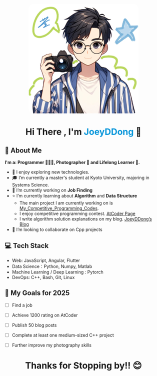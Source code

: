 <p align="center">
  <img 
    src="./assets/IMG_0325.JPG" 
    height="350px" 
    width ="350px" 
    alt=""
    style="border-radius: 15px;" 
  />
</p>
<h1 align="Center" style="border-bottom: none; margin-bottom: 0;">Hi There , I'm <span style="color:#0095d9">JoeyDDong</span> 👋</h1>

## 📁 About Me

**I'm a: Programmer 🧑🏻‍💻, Photographer 📸 and Lifelong Learner 📖.**

- 🤔 I enjoy exploring new technologies.
- 🎓 I’m currently a master's student at Kyoto University, majoring in Systems Science.
- 💼 I’m currently working on **Job Finding**
- ⭐️ I’m currently learning about **Algorithm** and **Data Structure**
  - The main project I am currently working on is [My_Competitive_Programming_Codes](https://github.com/weiweiweidong/My_Competitive_Programming_Codes).
  - I enjoy competitive programming contest. [AtCoder Page](https://atcoder.jp/users/JoeyDDong)
  - I write algorithm solution explanations on my blog. [JoeyDDong’s Blog](https://joeyddong.top/)
- 👯 I’m looking to collaborate on Cpp projects

## 💻 Tech Stack

- Web: JavaScript, Angular, Flutter
- Data Science：Python, Numpy, Matlab
- Machine Learning / Deep Learning : Pytorch
- DevOps: C++, Bash, Git, Linux

## 🎯 My Goals for 2025

- [ ] Find a job

- [ ] Achieve 1200 rating on AtCoder

- [ ] Publish 50 blog posts

- [ ] Complete at least one medium-sized C++ project

- [ ] Further improve my photography skills

<h1 align="Center" style="border-bottom: none; margin-bottom: 0;">Thanks for Stopping by!! 😊</h1>
